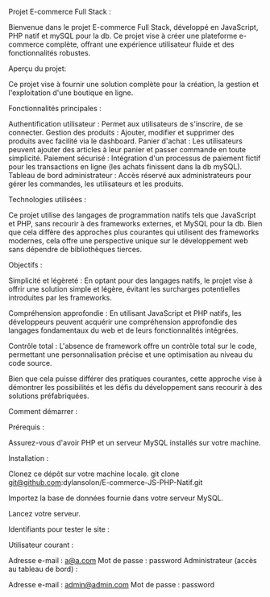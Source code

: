 Projet E-commerce Full Stack :


Bienvenue dans le projet E-commerce Full Stack, développé en JavaScript, PHP natif et mySQL pour la db. Ce projet vise à créer une plateforme e-commerce complète, offrant une expérience utilisateur fluide et des fonctionnalités robustes.


Aperçu du projet:

Ce projet vise à fournir une solution complète pour la création, la gestion et l'exploitation d'une boutique en ligne.


Fonctionnalités principales :

Authentification utilisateur : Permet aux utilisateurs de s'inscrire, de se connecter.
Gestion des produits : Ajouter, modifier et supprimer des produits avec facilité via le dashboard.
Panier d'achat : Les utilisateurs peuvent ajouter des articles à leur panier et passer commande en toute simplicité.
Paiement sécurisé : Intégration d'un processus de paiement fictif pour les transactions en ligne (les achats finissent dans la db mySQL).
Tableau de bord administrateur : Accès réservé aux administrateurs pour gérer les commandes, les utilisateurs et les produits.


Technologies utilisées :

Ce projet utilise des langages de programmation natifs tels que JavaScript et PHP, sans recourir à des frameworks externes, et MySQL pour la db. Bien que cela diffère des approches plus courantes qui utilisent des frameworks modernes, cela offre une perspective unique sur le développement web sans dépendre de bibliothèques tierces.


Objectifs :

Simplicité et légèreté : En optant pour des langages natifs, le projet vise à offrir une solution simple et légère, évitant les surcharges potentielles introduites par les frameworks.

Compréhension approfondie : En utilisant JavaScript et PHP natifs, les développeurs peuvent acquérir une compréhension approfondie des langages fondamentaux du web et de leurs fonctionnalités intégrées.

Contrôle total : L'absence de framework offre un contrôle total sur le code, permettant une personnalisation précise et une optimisation au niveau du code source.

Bien que cela puisse différer des pratiques courantes, cette approche vise à démontrer les possibilités et les défis du développement sans recourir à des solutions préfabriquées.


Comment démarrer :


Prérequis :

Assurez-vous d'avoir PHP et un serveur MySQL installés sur votre machine.

Installation :

Clonez ce dépôt sur votre machine locale.
git clone git@github.com:dylansolon/E-commerce-JS-PHP-Natif.git

Importez la base de données fournie dans votre serveur MySQL.

Lancez votre serveur.


Identifiants pour tester le site :


Utilisateur courant :

Adresse e-mail : a@a.com
Mot de passe : password
Administrateur (accès au tableau de bord) :

Adresse e-mail : admin@admin.com
Mot de passe : password